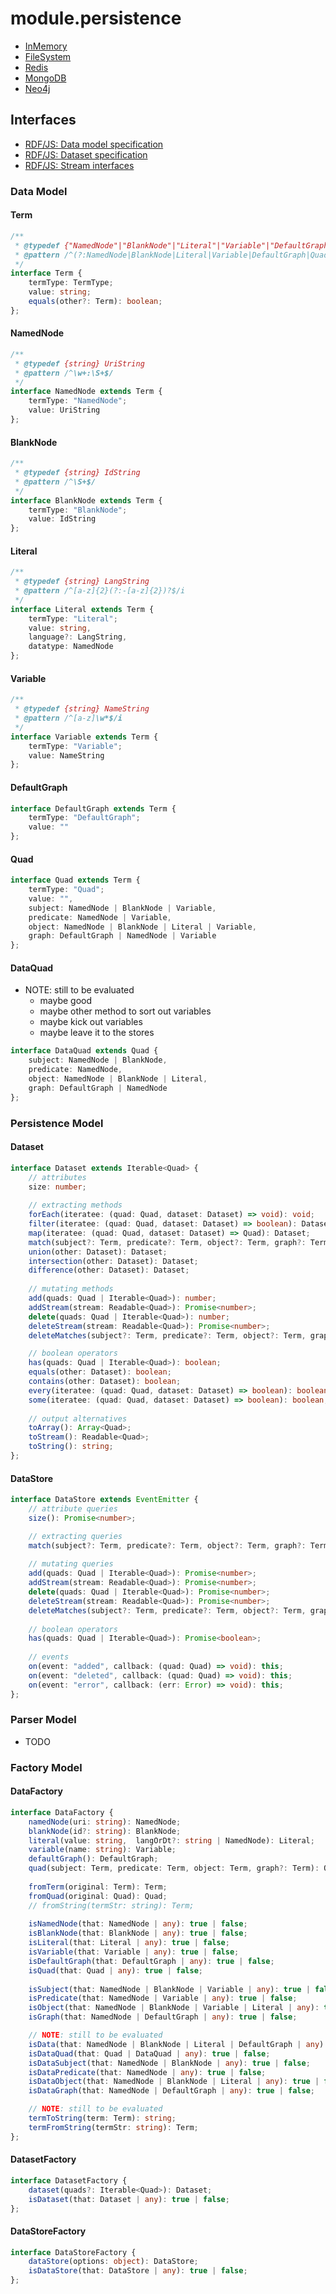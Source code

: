 # module.persistence

- [InMemory](https://git02.int.nsc.ag/Research/fua/lib/module.persistence.inmemory)
- [FileSystem](https://git02.int.nsc.ag/Research/fua/lib/module.persistence.filesystem)
- [Redis](https://git02.int.nsc.ag/Research/fua/lib/module.persistence.redis)
- [MongoDB](https://git02.int.nsc.ag/Research/fua/lib/module.persistence.mongodb)
- [Neo4j](https://git02.int.nsc.ag/Research/fua/lib/module.persistence.neo4j)

## Interfaces

- [RDF/JS: Data model specification](http://rdf.js.org/data-model-spec/)
- [RDF/JS: Dataset specification](https://rdf.js.org/dataset-spec/)
- [RDF/JS: Stream interfaces](https://rdf.js.org/stream-spec/)

### Data Model

#### Term

```ts
/**
 * @typedef {"NamedNode"|"BlankNode"|"Literal"|"Variable"|"DefaultGraph"|"Quad"} TermType
 * @pattern /^(?:NamedNode|BlankNode|Literal|Variable|DefaultGraph|Quad)$/
 */
interface Term {
    termType: TermType;
    value: string;
    equals(other?: Term): boolean;
};
```

#### NamedNode

```ts
/**
 * @typedef {string} UriString
 * @pattern /^\w+:\S+$/
 */
interface NamedNode extends Term {
    termType: "NamedNode";
    value: UriString
};
```

#### BlankNode

```ts
/**
 * @typedef {string} IdString
 * @pattern /^\S+$/
 */
interface BlankNode extends Term {
    termType: "BlankNode";
    value: IdString
};
```

#### Literal

```ts
/**
 * @typedef {string} LangString
 * @pattern /^[a-z]{2}(?:-[a-z]{2})?$/i
 */
interface Literal extends Term {
    termType: "Literal";
    value: string,
    language?: LangString,
    datatype: NamedNode
};
```

#### Variable

```ts
/**
 * @typedef {string} NameString
 * @pattern /^[a-z]\w*$/i
 */
interface Variable extends Term {
    termType: "Variable";
    value: NameString
};
```

#### DefaultGraph

```ts
interface DefaultGraph extends Term {
    termType: "DefaultGraph";
    value: ""
};
```

#### Quad

```ts
interface Quad extends Term {
    termType: "Quad";
    value: "",
    subject: NamedNode | BlankNode | Variable,
    predicate: NamedNode | Variable,
    object: NamedNode | BlankNode | Literal | Variable,
    graph: DefaultGraph | NamedNode | Variable
};
```

#### DataQuad

- NOTE: still to be evaluated
    - maybe good
    - maybe other method to sort out variables
    - maybe kick out variables
    - maybe leave it to the stores

```ts
interface DataQuad extends Quad {
    subject: NamedNode | BlankNode,
    predicate: NamedNode,
    object: NamedNode | BlankNode | Literal,
    graph: DefaultGraph | NamedNode
};
```

### Persistence Model

#### Dataset

```ts
interface Dataset extends Iterable<Quad> {
    // attributes
    size: number;
    
    // extracting methods
    forEach(iteratee: (quad: Quad, dataset: Dataset) => void): void;
    filter(iteratee: (quad: Quad, dataset: Dataset) => boolean): Dataset;
    map(iteratee: (quad: Quad, dataset: Dataset) => Quad): Dataset;
    match(subject?: Term, predicate?: Term, object?: Term, graph?: Term): Dataset;
    union(other: Dataset): Dataset;
    intersection(other: Dataset): Dataset;
    difference(other: Dataset): Dataset;
    
    // mutating methods
    add(quads: Quad | Iterable<Quad>): number;
    addStream(stream: Readable<Quad>): Promise<number>;
    delete(quads: Quad | Iterable<Quad>): number;
    deleteStream(stream: Readable<Quad>): Promise<number>;
    deleteMatches(subject?: Term, predicate?: Term, object?: Term, graph?: Term): number;

    // boolean operators
    has(quads: Quad | Iterable<Quad>): boolean;
    equals(other: Dataset): boolean;
    contains(other: Dataset): boolean;
    every(iteratee: (quad: Quad, dataset: Dataset) => boolean): boolean;
    some(iteratee: (quad: Quad, dataset: Dataset) => boolean): boolean;
    
    // output alternatives
    toArray(): Array<Quad>;
    toStream(): Readable<Quad>;
    toString(): string;
};
```

#### DataStore

```ts
interface DataStore extends EventEmitter {
    // attribute queries
    size(): Promise<number>;

    // extracting queries
    match(subject?: Term, predicate?: Term, object?: Term, graph?: Term): Promise<Dataset>;
    
    // mutating queries
    add(quads: Quad | Iterable<Quad>): Promise<number>;
    addStream(stream: Readable<Quad>): Promise<number>;
    delete(quads: Quad | Iterable<Quad>): Promise<number>;
    deleteStream(stream: Readable<Quad>): Promise<number>;
    deleteMatches(subject?: Term, predicate?: Term, object?: Term, graph?: Term): Promise<number>;
    
    // boolean operators
    has(quads: Quad | Iterable<Quad>): Promise<boolean>;
    
    // events
    on(event: "added", callback: (quad: Quad) => void): this;
    on(event: "deleted", callback: (quad: Quad) => void): this;
    on(event: "error", callback: (err: Error) => void): this;
};
```

### Parser Model

- TODO

### Factory Model

#### DataFactory

```ts
interface DataFactory {
    namedNode(uri: string): NamedNode;
    blankNode(id?: string): BlankNode;
    literal(value: string,  langOrDt?: string | NamedNode): Literal;
    variable(name: string): Variable;
    defaultGraph(): DefaultGraph;
    quad(subject: Term, predicate: Term, object: Term, graph?: Term): Quad;
    
    fromTerm(original: Term): Term;
    fromQuad(original: Quad): Quad;
    // fromString(termStr: string): Term;
    
    isNamedNode(that: NamedNode | any): true | false;
    isBlankNode(that: BlankNode | any): true | false;
    isLiteral(that: Literal | any): true | false;
    isVariable(that: Variable | any): true | false;
    isDefaultGraph(that: DefaultGraph | any): true | false;
    isQuad(that: Quad | any): true | false;
    
    isSubject(that: NamedNode | BlankNode | Variable | any): true | false;
    isPredicate(that: NamedNode | Variable | any): true | false;
    isObject(that: NamedNode | BlankNode | Variable | Literal | any): true | false;
    isGraph(that: NamedNode | DefaultGraph | any): true | false;

    // NOTE: still to be evaluated
    isData(that: NamedNode | BlankNode | Literal | DefaultGraph | any): true | false;
    isDataQuad(that: Quad | DataQuad | any): true | false;
    isDataSubject(that: NamedNode | BlankNode | any): true | false;
    isDataPredicate(that: NamedNode | any): true | false;
    isDataObject(that: NamedNode | BlankNode | Literal | any): true | false;
    isDataGraph(that: NamedNode | DefaultGraph | any): true | false;

    // NOTE: still to be evaluated
    termToString(term: Term): string;
    termFromString(termStr: string): Term;
};
```

#### DatasetFactory

```ts
interface DatasetFactory {
    dataset(quads?: Iterable<Quad>): Dataset;
    isDataset(that: Dataset | any): true | false;
};
```

#### DataStoreFactory

```ts
interface DataStoreFactory {
    dataStore(options: object): DataStore;
    isDataStore(that: DataStore | any): true | false;
};
```
